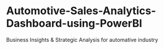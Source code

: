 # Automotive-Sales-Analytics-Dashboard-using-PowerBI
Business Insights &amp; Strategic Analysis for automative industry 
